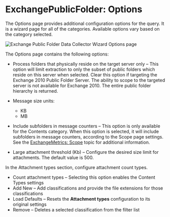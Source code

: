# ExchangePublicFolder: Options

The Options page provides additional configuration options for the query. It is a wizard page for
all of the categories. Available options vary based on the category selected.

![Exchange Public Folder Data Collector Wizard Options page](/img/product_docs/accessanalyzer/12.0/install/application/options.webp)

The Options page contains the following options:

- Process folders that physically reside on the target server only – This option will limit
  extraction to only the subset of public folders which reside on this server when selected. Clear
  this option if targeting the Exchange 2010 Public Folder Server. The ability to scope to the
  targeted server is not available for Exchange 2010. The entire public folder hierarchy is
  returned.
- Message size units:

    - KB
    - MB

- Include subfolders in message counters – This option is only available for the Contents category.
  When this option is selected, it will include subfolders in message counters, according to the
  Scope page settings. See the [ExchangeMetrics: Scope](/docs/accessanalyzer/12.0/admin/datacollector/exchangemetrics/scope.md) topic for
  additional information.
- Large attachment threshold (Kb) – Configure the desired size limit for attachments. The default
  value is 500.

In the Attachment types section, configure attachment count types.

- Count attachment types – Selecting this option enables the Content Types settings
- Add New – Add classifications and provide the file extensions for those classifications
- Load Defaults – Resets the **Attachment types** configuration to its original settings
- Remove – Deletes a selected classification from the filter list
